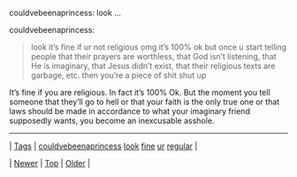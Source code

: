 <!--
title: couldvebeenaprincess
date: 2020-06-28T15:27:00.304Z
tags: couldvebeenaprincess, look, fine, ur, regular
-->


couldvebeenaprincess: look ...

<p>couldvebeenaprincess:</p>
<blockquote>
<p>look it’s fine if ur not religious omg it’s 100% ok but once u start telling people that their prayers are worthless, that God isn’t listening, that He is imaginary, that Jesus didn’t exist, that their religious texts are garbage, etc. then you’re a piece of shit shut up</p>
</blockquote>

<p>It&rsquo;s fine if you are religious. In fact it&rsquo;s 100% Ok. But the moment you tell someone that they&rsquo;ll go to hell or that your faith is the only true one or that laws should be made in accordance to what your imaginary friend supposedly wants, you become an inexcusable asshole.</p>

<!--BOTTOM-POST-NAVIGATION-->
---

| [Tags](tags.md) | [couldvebeenaprincess](tag-couldvebeenaprincess.md) [look](tag-look.md) [fine](tag-fine.md) [ur](tag-ur.md) [regular](tag-regular.md) |

| [Newer](87000065994.md) | [Top](index.md) | [Older](87012492879.md) |
